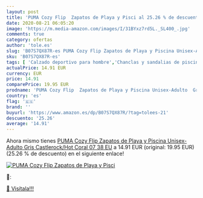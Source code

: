```yaml
---
layout: post
title: 'PUMA Cozy Flip  Zapatos de Playa y Pisci al 25.26 % de descuento'
date: 2020-08-21 06:05:20
image: 'https://m.media-amazon.com/images/I/31BYxz7rd5L._SL400_.jpg'
comments: true
category: ofertas
author: 'tole.es'
slug: 'B07S7QX87R-es PUMA Cozy Flip Zapatos de Playa y Piscina Unisex-Adulto...'
sku: 'B07S7QX87R-es'
tags: [ 'Calzado deportivo para hombre','Chanclas y sandalias de piscina para hombre','Sandalias de vestir para hombre','Zapatillas y calzado deportivo para hombre','Zapatos','Zapatos para hombre','Zapatos y complementos','zapatos', ]
actualPrice: 14.91 EUR
currency: EUR
price: 14.91
comparePrice: 19.95 EUR
prodname: 'PUMA Cozy Flip  Zapatos de Playa y Piscina Unisex-Adulto  Gris  Castlerock/Hot Coral 07   38 EU'
country: 'es'
flag: '🇪🇸'
brand: ''
buyurl: 'https://www.amazon.es/dp/B07S7QX87R/?tag=tolees-21'
descuento: '25.26'
average: '14.91'
---
```


Ahora mismo tienes [PUMA Cozy Flip  Zapatos de Playa y Piscina Unisex-Adulto  Gris  Castlerock/Hot Coral 07   38 EU](https://www.amazon.es/dp/B07S7QX87R/?tag=tolees-21) a 14.91 EUR (original: 19.95 EUR) (25.26 %  de descuento) en el siguiente enlace!

[![PUMA Cozy Flip  Zapatos de Playa y Pisci](https://m.media-amazon.com/images/I/31BYxz7rd5L._SL400_.jpg)](https://www.amazon.es/dp/B07S7QX87R/?tag=tolees-21)

🔎:


[🛒 Visítala!!!](https://www.amazon.es/dp/B07S7QX87R/?tag=tolees-21)
